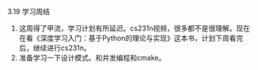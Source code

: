 3.19 学习周结

1. 这周得了甲流，学习计划有所延迟。cs231n视频，很多都不是很理解。现在在看《深度学习入门：基于Python的理论与实现》这本书，计划下周看完后，继续进行cs231n。
2. 准备学习一下设计模式。和并发编程和cmake。